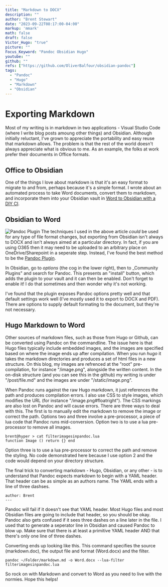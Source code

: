 ```yaml
---
title: "Markdown to DOCX"
description: ""
author: "Brent Stewart"
date: "2023-09-22T08:17:00-04:00"
markup: 'mmark'
math: false
draft: false
Victor_Hugo: "true"
picture: ""
Focus_Keyword: "Pandoc Obsidian Hugo"
youtube: ""
github: ""
refs: ["https://github.com/OliverBalfour/obsidian-pandoc"]
tags:
  - "Pandoc"
  - "Hugo"
  - "Markdown"
  - "Obsidian"
---
```


# Exporting Markdown
Most of my writing is in markdown in two applications - Visual Studio Code (where I write blog posts amoung other things) and Obsidian.  Although initially reluctant, I've grown to appreciate the portability and easy reuse that markdown allows.  The problem is that the rest of the world doesn't always appreciate what is obvious to me.  As an example, the folks at work prefer their documents in Office formats.

## Office to Obsidian
One of the things I love about markdown is that it's an easy format to migrate to and from, perhaps because it's a simple format.  I wrote about an automated process to take Word documents, convert them to markdown, and incorporate them into your Obsidian vault in [Word to Obsidian with a DIY CI](/posts/230509_word2obsidian/).

## Obsidian to Word
![Pandoc Plugin](/ObsPandoc.png#floatleft)
The techniques I used in the above article _could_ be used for any type of file format changes, but exporting from Obsidian isn't always to DOCX and isn't always aimed at a particular directory.  In fact, if you are using O365 then it may need to be uploaded to an arbitrary place on OneDrive/Sharepoint in a seperate step.  Instead, I've found the best method to be the [Pandoc Plugin](https://github.com/OliverBalfour/obsidian-pandoc).

In Obsidian, go to _options_ (the cog in the lower right), then to _Community Plugins" and search for Pandoc.  This presents an "install" button, which adds the plugin to your vault and it can then be enabled.  Don't forget to enable it!  I do that sometimes and then wonder why it's not working.

I've found that the plugin exposes Pandoc options pretty well and that default settings work well (I've mostly used it to export to DOCX and PDF).  There are options to supply default formating to the document, but they're not necessary.

## Hugo Markdown to Word
Other sources of markdown files, such as those from Hugo or Github, can be converted using Pandoc on the commandline.  The issue here is that Hugo files typically include embedded images, and the images are specified based on where the image ends up after compilation.  When you run _hugo_ it takes the markdown directories and produces a set of html files in a new structure.  On this blog, my images are refrenced at the "root" pre-compilation, for instance "/image.png", alongside the written content.  In the on-disk structure (and you can see this in the github) my writing is under "/post/file.md" and the images are under "/static/image.png".

When Pandoc runs against the raw Hugo markdown, it just references the path and produces compilation errors.  I also use CSS to style images, which modifies the URL (for instance "/image.png#floatright").  The CSS markings are also lost on Pandoc and will cause errors. There are three ways to deal with this.  The first is to manually edit the markdown to remove the image or correct the path.  Options two and three involve a pre-processor, a piece of lua code that Pandoc runs mid-conversion.  Option two is to use a lua pre-processor to remove all images.

    brent@hyper > cat filterimagesinpandoc.lua 
    function Image () return {} end

Option three is to use a lua pre-processor to correct the path and remove the styling.  No code demonstrated here because I use option 2 and the code would depend on your directory structure.

The final trick to converting markdown - Hugo, Obsidian, or any other - is to understand that Pandoc expects markdown to begin with a YAML header.  That header can be as simple as an authors name.  The YAML ends with a line of three dashses.
 
    author: Brent
    ---

Pandoc will fail if it doesn't see that YAML header.  Most Hugo files and most Obsidian files are going to include that header, so you should be okay.  Pandoc also gets confused if it sees three dashes on a line later in the file.  I used that to generate a seperator line in Obsidian and caused Pandoc to blow up.  Make sure that there is at least a primitive YAML header AND that there's only one line of three dashes.

Converting ends up looking like this.  This command specifies the source (markdown.doc), the output file and format (Word.docx) and the filter.

    pandoc ~/Folder/markdown.md -o Word.docx --lua-filter filterimagesinpandoc.lua

So rock on with Markdown and convert to Word as you need to live with the normies.  Hope this helps!